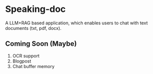# Speaking-doc
A LLM+RAG based application, which enables users to chat with text documents (txt, pdf, docx).

## Coming Soon (Maybe) ##
1. OCR support
2. Blogpost
3. Chat buffer memory
